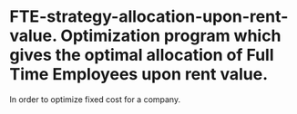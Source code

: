 # FTE-strategy-allocation-upon-rent-value. Optimization program which gives the optimal allocation of Full Time Employees upon rent value. 
In order to optimize fixed cost for a company. 

